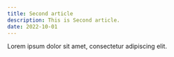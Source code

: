 ```yaml
---
title: Second article
description: This is Second article.
date: 2022-10-01
---
```


Lorem ipsum dolor sit amet, consectetur adipiscing elit.